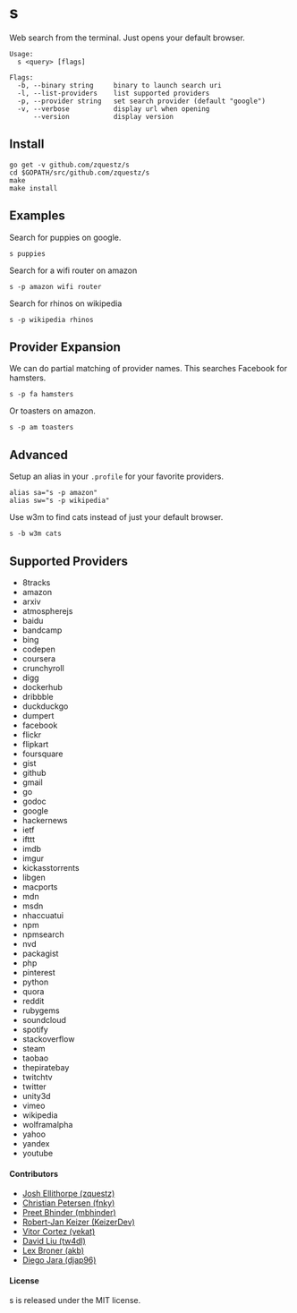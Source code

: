 # s
Web search from the terminal. Just opens your default browser.

```
Usage:
  s <query> [flags]

Flags:
  -b, --binary string     binary to launch search uri
  -l, --list-providers    list supported providers
  -p, --provider string   set search provider (default "google")
  -v, --verbose           display url when opening
      --version           display version
```

## Install

```
go get -v github.com/zquestz/s
cd $GOPATH/src/github.com/zquestz/s
make
make install
```

## Examples

Search for puppies on google.
```
s puppies
```

Search for a wifi router on amazon
```
s -p amazon wifi router
```

Search for rhinos on wikipedia
```
s -p wikipedia rhinos
```

## Provider Expansion

We can do partial matching of provider names. This searches Facebook for hamsters.
```
s -p fa hamsters
```

Or toasters on amazon.
```
s -p am toasters
```

## Advanced

Setup an alias in your `.profile` for your favorite providers.
```
alias sa="s -p amazon"
alias sw="s -p wikipedia"
```

Use w3m to find cats instead of just your default browser.
```
s -b w3m cats
```

## Supported Providers

* 8tracks
* amazon
* arxiv
* atmospherejs
* baidu
* bandcamp
* bing
* codepen
* coursera
* crunchyroll
* digg
* dockerhub
* dribbble
* duckduckgo
* dumpert
* facebook
* flickr
* flipkart
* foursquare
* gist
* github
* gmail
* go
* godoc
* google
* hackernews
* ietf
* ifttt
* imdb
* imgur
* kickasstorrents
* libgen
* macports
* mdn
* msdn
* nhaccuatui
* npm
* npmsearch
* nvd
* packagist
* php
* pinterest
* python
* quora
* reddit
* rubygems
* soundcloud
* spotify
* stackoverflow
* steam
* taobao
* thepiratebay
* twitchtv
* twitter
* unity3d
* vimeo
* wikipedia
* wolframalpha
* yahoo
* yandex
* youtube

#### Contributors

* [Josh Ellithorpe (zquestz)](https://github.com/zquestz/)
* [Christian Petersen (fnky)](https://github.com/fnky/)
* [Preet Bhinder (mbhinder)](https://github.com/mbhinder/)
* [Robert-Jan Keizer (KeizerDev)](https://github.com/KeizerDev/)
* [Vitor Cortez (vekat)](https://github.com/vekat/)
* [David Liu (tw4dl)](https://github.com/tw4dl/)
* [Lex Broner (akb)](http://github.com/akb/)
* [Diego Jara (djap96)](https://github.com/djap96/)

#### License

s is released under the MIT license.
